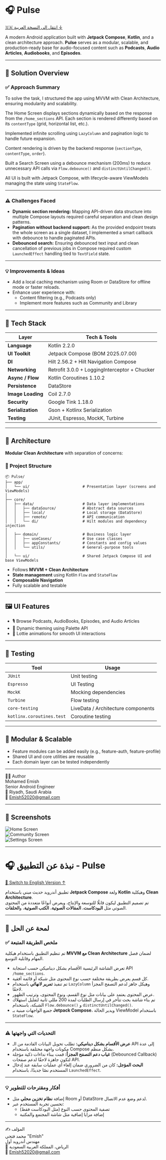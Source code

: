# 🎧 Pulse

[🇸🇦 انتقل إلى النسخة العربية ↓](#-نبذة-عن-التطبيق---pulse)

A modern Android application built with **Jetpack Compose**, **Kotlin**, and a clean architecture approach. **Pulse** serves as a modular, scalable, and production-ready base for audio-focused content such as **Podcasts**, **Audio Articles**, **Audiobooks**, and **Episodes**.

---

## 📝 Solution Overview

### ✅ Approach Summary

To solve the task, I structured the app using MVVM with Clean Architecture, ensuring modularity and scalability.

The Home Screen displays sections dynamically based on the response from the `/home_sections` API. Each section is rendered differently based on its `contentType` (grid, horizontal list, etc.).

Implemented infinite scrolling using `LazyColumn` and pagination logic to handle future expansion.

Content rendering is driven by the backend response (`sectionType`, `contentType`, `order`).

Built a Search Screen using a debounce mechanism (200ms) to reduce unnecessary API calls via `Flow.debounce()` and `distinctUntilChanged()`.

All UI is built with Jetpack Compose, with lifecycle-aware ViewModels managing the state using `StateFlow`.

---

### ⚠️ Challenges Faced

- **Dynamic section rendering:** Mapping API-driven data structure into multiple Compose layouts required careful separation and clean design patterns.
- **Pagination without backend support:** As the provided endpoint treats the whole screen as a single dataset, I implemented a smart callback with debounce to handle paginated APIs.
- **Debounced search:** Ensuring debounced text input and clean cancellation of previous jobs in Compose required custom `LaunchedEffect` handling tied to `TextField` state.

---

### 💡 Improvements & Ideas

- Add a local caching mechanism using Room or DataStore for offline mode or faster reloads.
- Enhance user experience with:
  - Content filtering (e.g., Podcasts only)
  - Implement more features such as Community and Library

---

## 🚀 Tech Stack

| Layer       | Tech & Tools |
|-------------|--------------|
| **Language**      | Kotlin 2.2.0 |
| **UI Toolkit**    | Jetpack Compose (BOM 2025.07.00) |
| **DI**            | Hilt 2.56.2 + Hilt Navigation Compose |
| **Networking**    | Retrofit 3.0.0 + LoggingInterceptor + Chucker |
| **Async / Flow**  | Kotlin Coroutines 1.10.2 |
| **Persistence**   | DataStore |
| **Image Loading** | Coil 2.7.0 |
| **Security**      | Google Tink 1.18.0 |
| **Serialization** | Gson + Kotlinx Serialization |
| **Testing**       | JUnit, Espresso, MockK, Turbine |

---

## 🧱 Architecture

**Modular Clean Architecture** with separation of concerns:

### 📁 Project Structure

```text
📦 Pulse/
├── app/
│   └── ui/                        # Presentation layer (screens and ViewModels)
│
├── core/
│   ├── data/                      # Data layer implementations
│   │   ├── dataSource/            # Abstract data sources
│   │   ├── local/                 # Local storage (DataStore)
│   │   ├── remote/                # API communication
│   │   └── di/                    # Hilt modules and dependency injection
│
│   ├── domain/                    # Business logic layer
│   │   ├── useCases/              # Use case classes
│   │   ├── appConstants/          # Constants and config values
│   │   └── utils/                 # General-purpose tools
│
│   └── ui/                        # Shared Jetpack Compose UI and base ViewModels
```

- Follows **MVVM + Clean Architecture**
- **State management** using Kotlin `Flow` and `StateFlow`
- **Composable Navigation**
- Fully scalable and testable

---

## 🖼️ UI Features

- 🎙️ Browse Podcasts, AudioBooks, Episodes, and Audio Articles
- 🎨 Dynamic theming using Palette API
- 🔄 Lottie animations for smooth UI interactions

---

## 🧪 Testing

| Tool       | Usage |
|------------|-------|
| `JUnit` | Unit testing |
| `Espresso` | UI Testing |
| `MockK` | Mocking dependencies |
| `Turbine` | Flow testing |
| `core-testing` | LiveData / Architecture components |
| `kotlinx.coroutines.test` | Coroutine testing |

---

## 🧩 Modular & Scalable

- Feature modules can be added easily (e.g., feature-auth, feature-profile)
- Shared UI and core utilities are reusable
- Each domain layer can be tested independently

---

👨‍💻 Author  
Mohamed Emish  
Senior Android Engineer  
📍 Riyadh, Saudi Arabia  
📧 Emish52020@gmail.com

---

## 📸 Screenshots

![Home Screen](screenshots/1.png)  
![Community Screen](screenshots/2.png)  
![Settings Screen](screenshots/4.png)  

---

# 🎧 نبذة عن التطبيق - Pulse

[🔁 Switch to English Version ↑](#-pulse)

تطبيق أندرويد حديث مبني باستخدام **Jetpack Compose** ولغة **Kotlin** وهيكلية **Clean Architecture**.  
تم تصميم التطبيق ليكون قابلًا للتوسعة والإنتاج، ويعرض أنواعًا متعددة من المحتوى الصوتي مثل **البودكاست**، **المقالات الصوتية**، **الكتب الصوتية**، و**الحلقات**.

---

## 📝 لمحة عن الحل

### ✅ ملخص الطريقة المتبعة

تم تنظيم التطبيق باستخدام هيكلية **MVVM مع Clean Architecture** لضمان فصل المهام وقابلية التوسع.

- تعرض الشاشة الرئيسية الأقسام بشكل ديناميكي حسب استجابة API `/home_sections`.
- كل قسم يعرض بطريقة مختلفة حسب نوع المحتوى مثل شبكة أو قائمة أفقية.
- تم تنفيذ **تمرير لانهائي** باستخدام `LazyColumn` وهيكل جاهز لدعم التصفح المجزأ لاحقًا.
- عرض المحتوى يعتمد على بيانات مثل نوع القسم، ونوع المحتوى، وترتيب الظهور.
- تم بناء شاشة بحث تتأخر في إرسال الطلبات لمدة 200 مللي ثانية لتقليل استهلاك الشبكة، باستخدام `Flow.debounce()` و `distinctUntilChanged()`.
- جميع الواجهات مبنية بـ **Jetpack Compose**، ويدير الحالة ViewModel باستخدام `StateFlow`.

---

### ⚠️ التحديات التي واجهتها

- **عرض الأقسام بشكل ديناميكي:** تطلب تحويل البيانات القادمة من الـ API إلى عدة مكونات واجهة مختلفة باستخدام Compose بشكل منظم.
- **غياب دعم التصفح المجزأ:** قمت ببناء نداءات ذكية مؤجلة (Debounced Callback) لتكون جاهزة لاحقًا لدعم صفحات API.
- **البحث المؤجل:** كان من الضروري ضمان إلغاء أي عمليات سابقة عند إدخال المستخدم نصًا جديدًا، باستخدام `LaunchedEffect`.

---

### 💡 أفكار ومقترحات للتطوير

- إضافة **نظام تخزين محلي** مثل Room أو DataStore لدعم وضع عدم الاتصال.
- تحسين تجربة المستخدم عبر:
  - تصفية المحتوى حسب النوع (مثل البودكاست فقط)
  - إضافة مزايا إضافية مثل شاشة المجتمع والمكتبة

---

✍️ المؤلف  
محمد فتحي "Emish"  
مهندس أندرويد أول  
📍 الرياض، المملكة العربية السعودية  
📧 Emish52020@gmail.com
